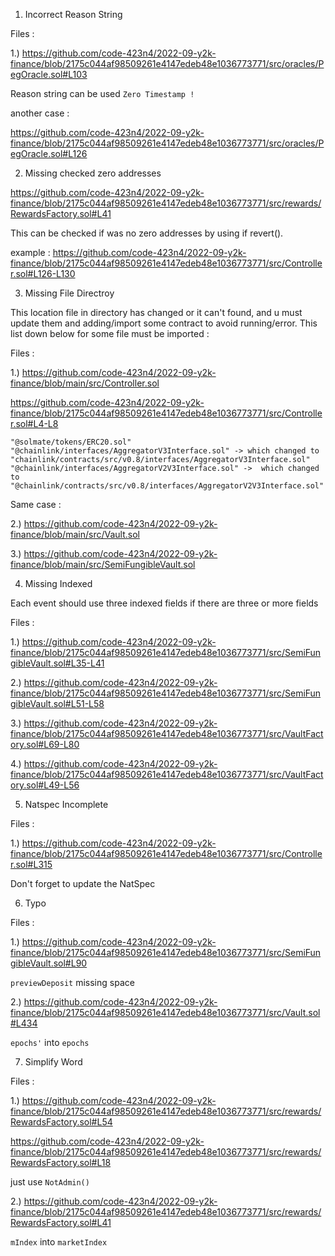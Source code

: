 1. Incorrect Reason String

Files : 

1.) https://github.com/code-423n4/2022-09-y2k-finance/blob/2175c044af98509261e4147edeb48e1036773771/src/oracles/PegOracle.sol#L103

Reason string can be used `Zero Timestamp !`

another case : 

https://github.com/code-423n4/2022-09-y2k-finance/blob/2175c044af98509261e4147edeb48e1036773771/src/oracles/PegOracle.sol#L126

2. Missing checked zero addresses

https://github.com/code-423n4/2022-09-y2k-finance/blob/2175c044af98509261e4147edeb48e1036773771/src/rewards/RewardsFactory.sol#L41

This can be checked if was no zero addresses by using if revert().

example : https://github.com/code-423n4/2022-09-y2k-finance/blob/2175c044af98509261e4147edeb48e1036773771/src/Controller.sol#L126-L130

3. Missing File Directroy

This location file in directory has changed or it can't found, and u must update them and adding/import some contract to avoid running/error. This list down below for some file must be imported :

Files : 

1.) https://github.com/code-423n4/2022-09-y2k-finance/blob/main/src/Controller.sol

https://github.com/code-423n4/2022-09-y2k-finance/blob/2175c044af98509261e4147edeb48e1036773771/src/Controller.sol#L4-L8

```
"@solmate/tokens/ERC20.sol"
"@chainlink/interfaces/AggregatorV3Interface.sol" -> which changed to "chainlink/contracts/src/v0.8/interfaces/AggregatorV3Interface.sol"
"@chainlink/interfaces/AggregatorV2V3Interface.sol" ->  which changed to "@chainlink/contracts/src/v0.8/interfaces/AggregatorV2V3Interface.sol"
```

Same case : 

2.) https://github.com/code-423n4/2022-09-y2k-finance/blob/main/src/Vault.sol

3.) https://github.com/code-423n4/2022-09-y2k-finance/blob/main/src/SemiFungibleVault.sol

4. Missing Indexed 

Each event should use three indexed fields if there are three or more fields

Files : 

1.) https://github.com/code-423n4/2022-09-y2k-finance/blob/2175c044af98509261e4147edeb48e1036773771/src/SemiFungibleVault.sol#L35-L41

2.) https://github.com/code-423n4/2022-09-y2k-finance/blob/2175c044af98509261e4147edeb48e1036773771/src/SemiFungibleVault.sol#L51-L58

3.) https://github.com/code-423n4/2022-09-y2k-finance/blob/2175c044af98509261e4147edeb48e1036773771/src/VaultFactory.sol#L69-L80

4.) https://github.com/code-423n4/2022-09-y2k-finance/blob/2175c044af98509261e4147edeb48e1036773771/src/VaultFactory.sol#L49-L56

5. Natspec Incomplete

Files :

1.) https://github.com/code-423n4/2022-09-y2k-finance/blob/2175c044af98509261e4147edeb48e1036773771/src/Controller.sol#L315

Don't forget to update the NatSpec


6. Typo

Files :

1.) https://github.com/code-423n4/2022-09-y2k-finance/blob/2175c044af98509261e4147edeb48e1036773771/src/SemiFungibleVault.sol#L90

`previewDeposit` missing space

2.) https://github.com/code-423n4/2022-09-y2k-finance/blob/2175c044af98509261e4147edeb48e1036773771/src/Vault.sol#L434

`epochs'` into `epochs`


7. Simplify Word

Files : 

1.) https://github.com/code-423n4/2022-09-y2k-finance/blob/2175c044af98509261e4147edeb48e1036773771/src/rewards/RewardsFactory.sol#L54

https://github.com/code-423n4/2022-09-y2k-finance/blob/2175c044af98509261e4147edeb48e1036773771/src/rewards/RewardsFactory.sol#L18

just use `NotAdmin()`

2.) https://github.com/code-423n4/2022-09-y2k-finance/blob/2175c044af98509261e4147edeb48e1036773771/src/rewards/RewardsFactory.sol#L41

`mIndex` into `marketIndex`



